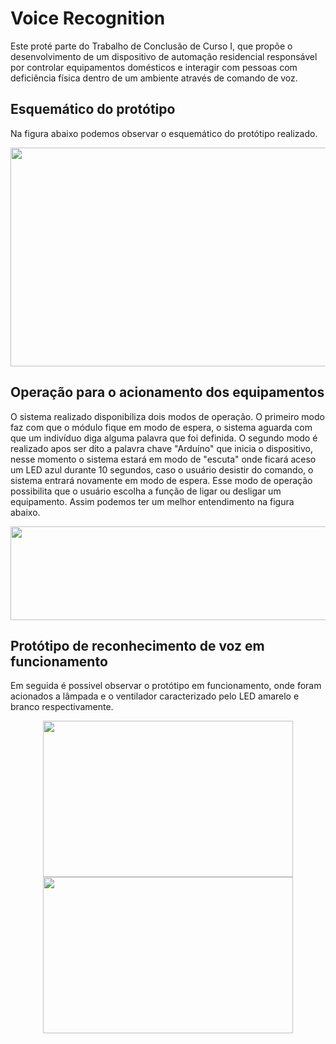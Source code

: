 # Voice Recognition

Este proté parte do Trabalho de Conclusão de Curso I, que propõe o desenvolvimento de um dispositivo de automação residencial responsável por controlar equipamentos domésticos e interagir com pessoas com deficiência física dentro de um ambiente através de comando de voz.

## Esquemático do protótipo

Na figura abaixo podemos observar o esquemático do protótipo realizado.

<p align="center">
<img src="https://user-images.githubusercontent.com/104764600/192167224-593d079e-52f8-46c5-a864-a57df2a56924.JPG" width="550" height="350">
</p>

## Operação para o acionamento dos equipamentos

O sistema realizado disponibiliza dois modos de operação. O primeiro modo faz com que o módulo fique em modo de espera, o sistema aguarda com que um
indivíduo diga alguma palavra que foi definida. O segundo modo é realizado apos ser dito a palavra chave "Arduíno" que inicia o dispositivo, nesse momento o sistema estará em modo de "escuta" onde ficará aceso um LED azul durante 10 segundos, caso o usuário desistir do comando, o sistema entrará novamente em modo de espera. Esse modo de operação possibilita que o usuário escolha a função de ligar ou desligar um equipamento. Assim podemos ter um melhor entendimento na figura abaixo.

<p align="center">
<img src="https://user-images.githubusercontent.com/104764600/192166906-7e927cc8-2565-454e-8ea9-de7d8b0bec5f.png" width="550" height="150">
</p>

## Protótipo de reconhecimento de voz em funcionamento

Em seguida é possivel observar o protótipo em funcionamento, onde foram acionados a lâmpada e o ventilador caracterizado pelo LED
amarelo e branco respectivamente.

<p align="center"><img src = "https://user-images.githubusercontent.com/104764600/192167120-bc335077-3857-4d31-9b72-95982f9cf9a0.png" width="400" height="250" /> <img src = "https://user-images.githubusercontent.com/104764600/192167246-9f403898-8f04-4c8c-a84c-648205fa2f0c.jpg" width="400" height="250" /></p>
